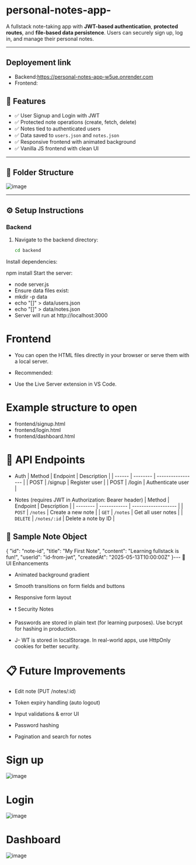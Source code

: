 # personal-notes-app-


A fullstack note-taking app with **JWT-based authentication**, **protected routes**, and **file-based data persistence**. Users can securely sign up, log in, and manage their personal notes.

---
## Deployement link
- Backend:https://personal-notes-app-w5ue.onrender.com
- Frontend:

## 🚀 Features

- ✅ User Signup and Login with JWT
- ✅ Protected note operations (create, fetch, delete)
- ✅ Notes tied to authenticated users
- ✅ Data saved to `users.json` and `notes.json`
- ✅ Responsive frontend with animated background
- ✅ Vanilla JS frontend with clean UI

---

## 📁 Folder Structure

![image](https://github.com/user-attachments/assets/fac03274-891c-42e6-9edd-1b5730a938e7)




---

## ⚙️ Setup Instructions

### Backend

1. Navigate to the backend directory:

   ```bash
   cd backend
Install dependencies:


npm install
Start the server:

- node server.js
- Ensure data files exist:
- mkdir -p data
- echo "[]" > data/users.json
- echo "[]" > data/notes.json
- Server will run at http://localhost:3000

# Frontend
- You can open the HTML files directly in your browser or serve them with a local server.

- Recommended:

- Use the Live Server extension in VS Code.


# Example structure to open
- frontend/signup.html
- frontend/login.html
- frontend/dashboard.html
# 🔐 API Endpoints
- Auth
| Method | Endpoint | Description       |
| ------ | -------- | ----------------- |
| POST   | /signup  | Register user     |
| POST   | /login   | Authenticate user |


- Notes (requires JWT in Authorization: Bearer <token> header)
| Method   | Endpoint     | Description         |
| -------- | ------------ | ------------------- |
| `POST`   | `/notes`     | Create a new note   |
| `GET`    | `/notes`     | Get all user notes  |
| `DELETE` | `/notes/:id` | Delete a note by ID |


🧪 Sample Note Object
---
{
  "id": "note-id",
  "title": "My First Note",
  "content": "Learning fullstack is fun!",
  "userId": "id-from-jwt",
  "createdAt": "2025-05-13T10:00:00Z"
}---
🌈 UI Enhancements
- Animated background gradient

- Smooth transitions on form fields and buttons

- Responsive form layout

- ❗ Security Notes
- Passwords are stored in plain text (for learning purposes). Use bcrypt for hashing in production.

- J- WT is stored in localStorage. In real-world apps, use HttpOnly cookies for better security.

# 📋 Future Improvements
-  Edit note (PUT /notes/:id)

 - Token expiry handling (auto logout)

 - Input validations & error UI

 - Password hashing

 - Pagination and search for notes


 # Sign up
 ![image](https://github.com/user-attachments/assets/c8b5af14-3dfa-48fc-8cdd-b6b62cda6ad6)

 # Login
 ![image](https://github.com/user-attachments/assets/d67440f5-f7c0-478d-b568-5931b2d3eb33)
 # Dashboard 
 ![image](https://github.com/user-attachments/assets/8420ddc2-62ed-4803-9bd9-27f85d58b5cf)

